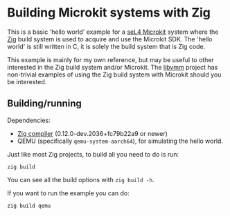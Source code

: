 # Building Microkit systems with Zig

This is a basic 'hello world' example for a [seL4 Microkit](https://github.com/seL4/microkit)
system where the [Zig](https://ziglang.org) build system is used to acquire and use the Microkit
SDK. The 'hello world' is still written in C, it is solely the build system that is Zig code.

This example is mainly for my own reference, but may be useful to other interested in the Zig
build system and/or Microkit. The [libvmm](https://github.com/au-ts/libvmm) project has non-trivial
examples of using the Zig build system with Microkit should you be interested.

## Building/running

Dependencies:
* [Zig compiler](https://ziglang.org/download/) (0.12.0-dev.2036+fc79b22a9 or newer)
* QEMU (specifically `qemu-system-aarch64`), for simulating the hello world.

Just like most Zig projects, to build all you need to do is run:
```
zig build
```

You can see all the build options with `zig build -h`.

If you want to run the example you can do:
```sh
zig build qemu
```

